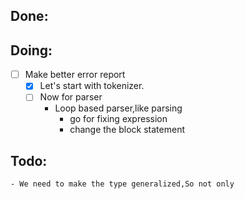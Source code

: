 ## Done:


## Doing:

- [ ] Make better error report
    - [x] Let's start with tokenizer.
    - [ ] Now for parser
        - Loop based parser,like parsing
            - go for fixing expression
            - change the block statement 
        
## Todo:
    - We need to make the type generalized,So not only 
